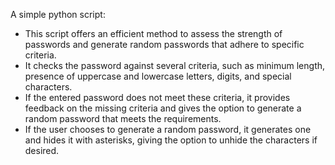 A simple python script:

- This script offers an efficient method to assess the strength of passwords and generate random passwords that adhere to specific criteria.
- It checks the password against several criteria, such as minimum length, presence of uppercase and lowercase letters, digits, and special characters.
- If the entered password does not meet these criteria, it provides feedback on the missing criteria and gives the option to generate a random password that meets the requirements.
- If the user chooses to generate a random password, it generates one and hides it with asterisks, giving the option to unhide the characters if desired.
